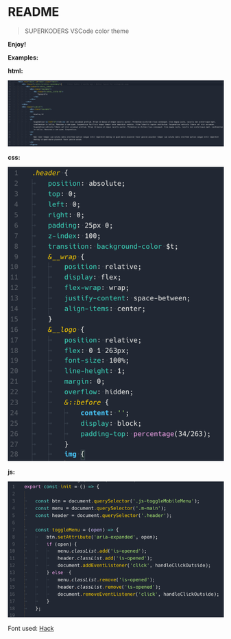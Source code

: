 # README

> SUPERKODERS VSCode color theme


**Enjoy!**


**Examples:**

**html:**


![html example](html-example.png)

**css:**

![css example](css-example.png)


**js:**


![js example](js-example.png)




Font used:
[Hack](https://github.com/source-foundry/Hack)
